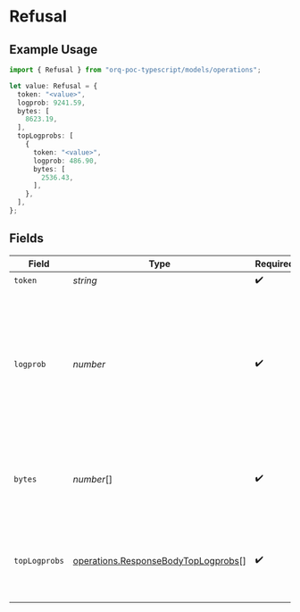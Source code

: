 # Refusal

## Example Usage

```typescript
import { Refusal } from "orq-poc-typescript/models/operations";

let value: Refusal = {
  token: "<value>",
  logprob: 9241.59,
  bytes: [
    8623.19,
  ],
  topLogprobs: [
    {
      token: "<value>",
      logprob: 486.90,
      bytes: [
        2536.43,
      ],
    },
  ],
};
```

## Fields

| Field                                                                                                                                                              | Type                                                                                                                                                               | Required                                                                                                                                                           | Description                                                                                                                                                        |
| ------------------------------------------------------------------------------------------------------------------------------------------------------------------ | ------------------------------------------------------------------------------------------------------------------------------------------------------------------ | ------------------------------------------------------------------------------------------------------------------------------------------------------------------ | ------------------------------------------------------------------------------------------------------------------------------------------------------------------ |
| `token`                                                                                                                                                            | *string*                                                                                                                                                           | :heavy_check_mark:                                                                                                                                                 | The token.                                                                                                                                                         |
| `logprob`                                                                                                                                                          | *number*                                                                                                                                                           | :heavy_check_mark:                                                                                                                                                 | The log probability of this token, if it is within the top 20 most likely tokens. Otherwise, the value -9999.0 is used to signify that the token is very unlikely. |
| `bytes`                                                                                                                                                            | *number*[]                                                                                                                                                         | :heavy_check_mark:                                                                                                                                                 | A list of integers representing the UTF-8 bytes representation of the token.                                                                                       |
| `topLogprobs`                                                                                                                                                      | [operations.ResponseBodyTopLogprobs](../../models/operations/responsebodytoplogprobs.md)[]                                                                         | :heavy_check_mark:                                                                                                                                                 | List of the most likely tokens and their log probability, at this token position.                                                                                  |